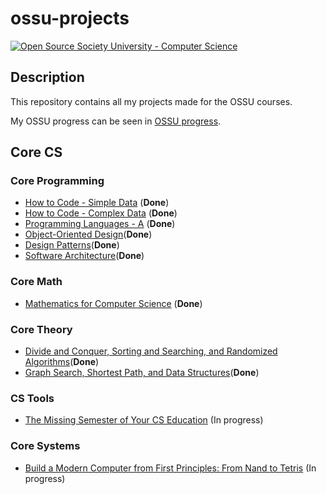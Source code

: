 # ossu-projects 

[![Open Source Society University - Computer Science](https://img.shields.io/badge/OSSU-computer--science-blue.svg)](https://github.com/ossu/computer-science)

## Description

This repository contains all my projects made for the OSSU courses.

My OSSU progress can be seen in [OSSU progress](https://trello.com/b/DIZv8gOk/ossu-progress).

## Core CS

### Core Programming

* [How to Code - Simple Data](https://github.com/gpm22/ossu-projects/tree/main/How%20to%20Code%20Simple%20Data) (**Done**)
* [How to Code - Complex Data](https://github.com/gpm22/ossu-projects/tree/main/How%20to%20Code%20Complex%20Data) (**Done**)
* [Programming Languages - A](https://github.com/gpm22/ossu-projects/tree/main/Programming%20Languages/A) (**Done**)
* [Object-Oriented Design](https://github.com/gpm22/ossu-projects/tree/main/Object-Oriented%20Design)(**Done**)
* [Design Patterns](https://github.com/gpm22/ossu-projects/tree/main/Design%20Patterns)(**Done**)
* [Software Architecture](https://github.com/gpm22/ossu-projects/tree/main/Software%20Architecture)(**Done**)

### Core Math

* [Mathematics for Computer Science](https://github.com/gpm22/ossu-projects/tree/main/Mathematics%20for%20Computer%20Science) (**Done**)

### Core Theory

* [Divide and Conquer, Sorting and Searching, and Randomized Algorithms](https://github.com/gpm22/ossu-projects/tree/main/Divide%20and%20Conquer%2C%20Sorting%20and%20Searching%2C%20and%20Randomized%20Algorithms)(**Done**)
* [Graph Search, Shortest Path, and Data Structures](https://github.com/gpm22/ossu-projects/tree/main/Graph%20Search%2C%20Shortest%20Paths%2C%20and%20Data%20Structures)(**Done**)

### CS Tools

* [The Missing Semester of Your CS Education](https://github.com/gpm22/ossu-projects/tree/main/Missing%20CS%20Semester) (In progress)

### Core Systems

* [Build a Modern Computer from First Principles: From Nand to Tetris](https://github.com/gpm22/ossu-projects/tree/main/Nand2Tetris) (In progress)

